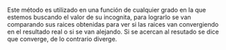 Este método es utilizado en una función de cualquier grado en la que estemos buscando el valor de su incognita, para lograrlo se van comparando sus raices obtenidas para ver si las raices van convergiendo en el resultado real o si se van alejando. 
Si se acercan al resutado se dice que converge, de lo contrario diverge.
